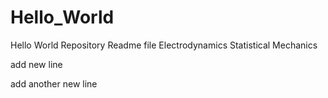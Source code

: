 # Hello_World
Hello World Repository
Readme file
Electrodynamics
Statistical Mechanics

add new line


add another new line
